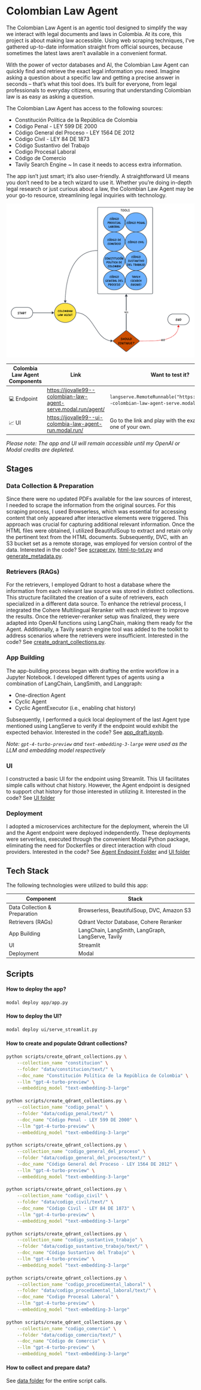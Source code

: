 # Colombian Law Agent


The Colombian Law Agent is an agentic tool designed to simplify the way we interact with legal documents and laws in Colombia. At its core, this project is about making law accessible. Using web scraping techniques, I've gathered up-to-date information straight from official sources, because sometimes the latest laws aren’t available in a convenient format.

With the power of vector databases and AI, the Colombian Law Agent can quickly find and retrieve the exact legal information you need. Imagine asking a question about a specific law and getting a precise answer in seconds – that’s what this tool does. It’s built for everyone, from legal professionals to everyday citizens, ensuring that understanding Colombian law is as easy as asking a question.

The Colombian Law Agent has access to the following sources:
- Constitución Política de la República de Colombia
- Código Penal - LEY 599 DE 2000
- Código General del Proceso - LEY 1564 DE 2012
- Código Civil - LEY 84 DE 1873
- Código Sustantivo del Trabajo
- Codigo Procesal Laboral
- Código de Comercio
- Tavily Search Engine ~ In case it needs to access extra information.

The app isn’t just smart; it’s also user-friendly. A straightforward UI means you don’t need to be a tech wizard to use it. Whether you’re doing in-depth legal research or just curious about a law, the Colombian Law Agent may be your go-to resource, streamlining legal inquiries with technology.

![WF](assets/flow.png "Cyclic Workflow")

| Colombia Law Agent Components | Link | Want to test it? |
| --------- | ---- | -------------- |
| 💻 Endpoint | https://jjovalle99--colombian-law-agent-serve.modal.run/agent/ | ```langserve.RemoteRunnable("https://jjovalle99--colombian-law-agent-serve.modal.run/agent/")``` |
| 📈 UI | https://jjovalle99--ui-colombia-law-agent-run.modal.run/ | Go to the link and play with the examples, or use one of your own. | 

*Please note: The app and UI will remain accessible until my OpenAI or Modal credits are depleted.*

## Stages

### Data Collection & Preparation
Since there were no updated PDFs available for the law sources of interest, I needed to scrape the information from the original sources. For this scraping process, I used Browserless, which was essential for accessing content that only appeared after interactive elements were triggered. This approach was crucial for capturing additional relevant information. Once the HTML files were obtained, I utilized BeautifulSoup to extract and retain only the pertinent text from the HTML documents. Subsequently, DVC, with an S3 bucket set as a remote storage, was employed for version control of the data. Interested in the code? See [scraper.py](https://github.com/jjovalle99/colombian-law-agent/blob/071573b467ea7c22b5a6c5e5f4c9a1e81fdcd2c9/scripts/scraper.py), [html-to-txt.py](https://github.com/jjovalle99/colombian-law-agent/blob/071573b467ea7c22b5a6c5e5f4c9a1e81fdcd2c9/scripts/html-to-txt.py) and [generate_metadata.py](https://github.com/jjovalle99/colombian-law-agent/blob/071573b467ea7c22b5a6c5e5f4c9a1e81fdcd2c9/scripts/generate_metadata.py).

### Retrievers (RAGs)
For the retrievers, I employed Qdrant to host a database where the information from each relevant law source was stored in distinct collections. This structure facilitated the creation of a suite of retrievers, each specialized in a different data source. To enhance the retrieval process, I integrated the Cohere Multilingual Reranker with each retriever to improve the results. Once the retriever-reranker setup was finalized, they were adapted into OpenAI functions using LangChain, making them ready for the Agent. Additionally, a Tavily search engine tool was added to the toolkit to address scenarios where the retrievers were insufficient. Interested in the code? See [create_qdrant_collections.py](https://github.com/jjovalle99/colombian-law-agent/blob/071573b467ea7c22b5a6c5e5f4c9a1e81fdcd2c9/scripts/create_qdrant_collections.py).

### App Building
The app-building process began with drafting the entire workflow in a Jupyter Notebook. I developed different types of agents using a combination of LangChain, LangSmith, and Langgraph:
- One-direction Agent
- Cyclic Agent
- Cyclic AgentExecutor (i.e., enabling chat history)

Subsequently, I performed a quick local deployment of the last Agent type mentioned using LangServe to verify if the endpoint would exhibit the expected behavior. Interested in the code? See [app_draft.ipynb](https://github.com/jjovalle99/colombian-law-agent/blob/071573b467ea7c22b5a6c5e5f4c9a1e81fdcd2c9/app_draft.ipynb).

*Note: `gpt-4-turbo-preview` and `text-embedding-3-large` were used as the LLM and embedding model respectively*

### UI
I constructed a basic UI for the endpoint using Streamlit. This UI facilitates simple calls without chat history. However, the Agent endpoint is designed to support chat history for those interested in utilizing it. Interested in the code? See [UI folder](https://github.com/jjovalle99/colombian-law-agent/tree/071573b467ea7c22b5a6c5e5f4c9a1e81fdcd2c9/ui)

### Deployment
I adopted a microservices architecture for the deployment, wherein the UI and the Agent endpoint were deployed independently. These deployments were serverless, executed through the convenient Modal Python package, eliminating the need for Dockerfiles or direct interaction with cloud providers. Interested in the code? See [Agent Endpoint Folder](https://github.com/jjovalle99/colombian-law-agent/tree/071573b467ea7c22b5a6c5e5f4c9a1e81fdcd2c9/app) and [UI folder](https://github.com/jjovalle99/colombian-law-agent/tree/071573b467ea7c22b5a6c5e5f4c9a1e81fdcd2c9/ui)

## Tech Stack

The following technologies were utilized to build this app:

| Component                      | Stack                                               |
| ------------------------------ | --------------------------------------------------- |
| Data Collection & Preparation  | Browserless, BeautifulSoup, DVC, Amazon S3          |
| Retrievers (RAGs)              | Qdrant Vector Database, Cohere Reranker             |
| App Building                   | LangChain, LangSmith, LangGraph, LangServe, Tavily  |
| UI                             | Streamlit                                           |
| Deployment                     | Modal                                               |


## Scripts

#### How to deploy the app?
```bash
modal deploy app/app.py
```

#### How to deploy the UI?
```bash
modal deploy ui/serve_streamlit.py
```

#### How to create and populate Qdrant collections?
```bash
python scripts/create_qdrant_collections.py \
    --collection_name "constitucion" \
    --folder "data/constitucion/text/" \
    --doc_name "Constitución Política de la República de Colombia" \
    --llm "gpt-4-turbo-preview" \
    --embedding_model "text-embedding-3-large" 

python scripts/create_qdrant_collections.py \
    --collection_name "codigo_penal" \
    --folder "data/codigo_penal/text/" \
    --doc_name "Código Penal - LEY 599 DE 2000" \
    --llm "gpt-4-turbo-preview" \
    --embedding_model "text-embedding-3-large" 

python scripts/create_qdrant_collections.py \
    --collection_name "codigo_general_del_proceso" \
    --folder "data/codigo_general_del_proceso/text/" \
    --doc_name "Código General del Proceso - LEY 1564 DE 2012" \
    --llm "gpt-4-turbo-preview" \
    --embedding_model "text-embedding-3-large" 

python scripts/create_qdrant_collections.py \
    --collection_name "codigo_civil" \
    --folder "data/codigo_civil/text/" \
    --doc_name "Código Civil - LEY 84 DE 1873" \
    --llm "gpt-4-turbo-preview" \
    --embedding_model "text-embedding-3-large" 

python scripts/create_qdrant_collections.py \
    --collection_name "codigo_sustantivo_trabajo" \
    --folder "data/codigo_sustantivo_trabajo/text/" \
    --doc_name "Código Sustantivo del Trabajo" \
    --llm "gpt-4-turbo-preview" \
    --embedding_model "text-embedding-3-large"

python scripts/create_qdrant_collections.py \
    --collection_name "codigo_procedimental_laboral" \
    --folder "data/codigo_procedimental_laboral/text/" \
    --doc_name "Codigo Procesal Laboral" \
    --llm "gpt-4-turbo-preview" \
    --embedding_model "text-embedding-3-large" 

python scripts/create_qdrant_collections.py \
    --collection_name "codigo_comercio" \
    --folder "data/codigo_comercio/text/" \
    --doc_name "Código de Comercio" \
    --llm "gpt-4-turbo-preview" \
    --embedding_model "text-embedding-3-large" 
```

#### How to collect and prepare data?
See [data folder](https://github.com/jjovalle99/colombian-law-agent/tree/071573b467ea7c22b5a6c5e5f4c9a1e81fdcd2c9/data) for the entire script calls.
